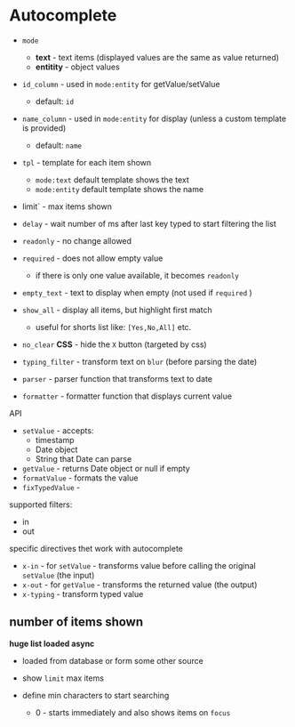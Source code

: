 # Autocomplete

- `mode` 
  - **text** - text items (displayed values are the same as value returned)
  - **entitity** - object values 
- `id_column` - used in `mode:entity` for getValue/setValue
  - default: `id`

- `name_column` - used in `mode:entity` for display (unless a custom template is provided)
  - default: `name`

- `tpl` - template for each item shown
  - `mode:text` default template shows the text
  - `mode:entity` default template shows the name
- limit` - max items shown
- `delay` - wait number of ms after last key typed to start filtering the list
- `readonly` - no change allowed
- `required` - does not allow empty value
  - if there is only one value available, it becomes `readonly`
- `empty_text` - text to display when empty (not used if `required` )
- `show_all` - display all items, but highlight first match
  - useful for shorts list like: `[Yes,No,All]` etc.
- `no_clear` **CSS** - hide the `X` button (targeted by css)
- `typing_filter` - transform text on `blur` (before parsing the date)
- `parser` - parser function that transforms text to date
- `formatter` - formatter function that displays current value


API

- `setValue` - accepts:
  - timestamp 
  - Date object
  - String that Date can parse
- `getValue` - returns Date object or null if empty
- `formatValue` - formats the value
- `fixTypedValue` - 

supported filters:
 - in
 - out 

specific directives thet work with autocomplete 

- `x-in`  -  for `setValue` - transforms value before calling the original `setValue` (the input)
- `x-out`  -  for `getValue` - transforms the returned value (the output)
- `x-typing` - transform typed value

## number of items shown

**huge list loaded async** 

- loaded from database or form some other source

- show `limit` max items

- define min characters to start searching 

  - 0 - starts immediately and also shows items on `focus` 
